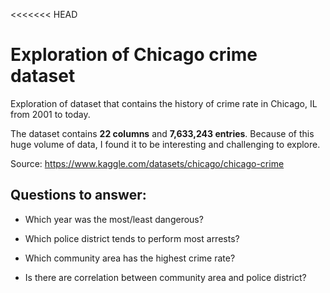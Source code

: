 <<<<<<< HEAD
# Exploration of Chicago crime dataset

Exploration of dataset that contains the history of crime rate in Chicago, IL from 2001 to today.

The dataset contains **22 columns** and **7,633,243 entries**. Because of this huge volume of data, I found it to be interesting and challenging to explore.

Source: <https://www.kaggle.com/datasets/chicago/chicago-crime>

## Questions to answer: 

-   Which year was the most/least dangerous?

-   Which police district tends to perform most arrests?

-   Which community area has the highest crime rate?

-   Is there are correlation between community area and police district?

